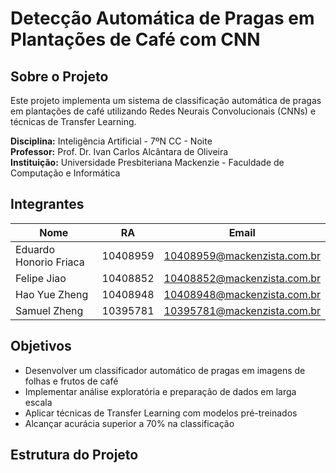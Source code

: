 # Detecção Automática de Pragas em Plantações de Café com CNN

## Sobre o Projeto

Este projeto implementa um sistema de classificação automática de pragas em plantações de café utilizando Redes Neurais Convolucionais (CNNs) e técnicas de Transfer Learning.

**Disciplina:** Inteligência Artificial - 7ºN CC - Noite  
**Professor:** Prof. Dr. Ivan Carlos Alcântara de Oliveira  
**Instituição:** Universidade Presbiteriana Mackenzie - Faculdade de Computação e Informática

## Integrantes

| Nome | RA | Email |
|------|----|-------|
| Eduardo Honorio Friaca | 10408959 | 10408959@mackenzista.com.br|
| Felipe Jiao | 10408852 | 10408852@mackenzista.com.br |
| Hao Yue Zheng | 10408948 | 10408948@mackenzista.com.br |
| Samuel Zheng | 10395781 | 10395781@mackenzista.com.br |

## Objetivos

- Desenvolver um classificador automático de pragas em imagens de folhas e frutos de café
- Implementar análise exploratória e preparação de dados em larga escala
- Aplicar técnicas de Transfer Learning com modelos pré-treinados
- Alcançar acurácia superior a 70% na classificação

## Estrutura do Projeto
